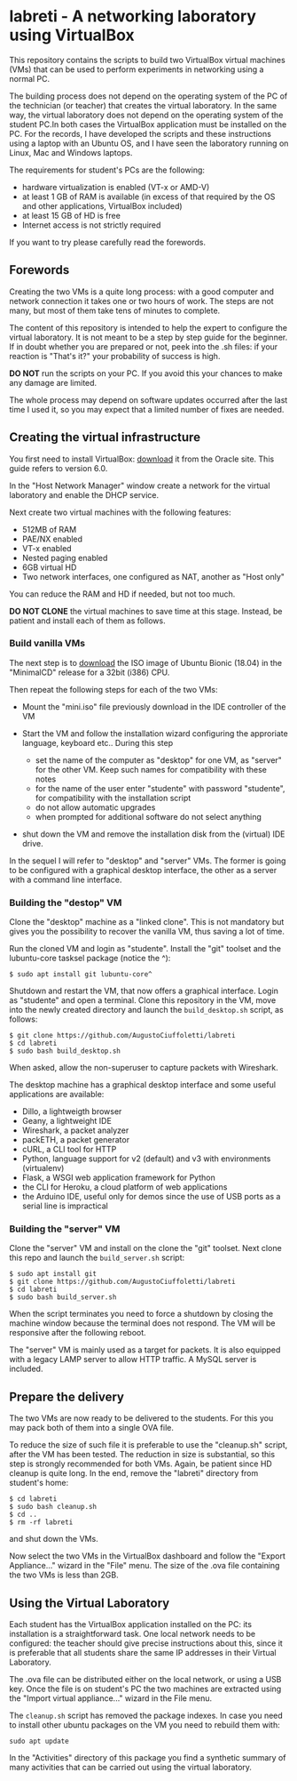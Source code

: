 # labreti - A networking laboratory using VirtualBox
This repository contains the scripts to build two VirtualBox virtual machines (VMs) that can be used to perform experiments in networking using a normal PC.

The building process does not depend on the operating system of the PC of the technician (or teacher) that creates the virtual laboratory. In the same way, the virtual laboratory does not depend on the operating system of the student PC.In both cases the VirtualBox application must be installed on the PC. For the records, I have developed the scripts and these instructions using a laptop with an Ubuntu OS, and I have seen the laboratory running on Linux, Mac and Windows laptops. 

The requirements for student's PCs are the following:

* hardware virtualization is enabled (VT-x or AMD-V)
* at least 1 GB of RAM is available (in excess of that required by the OS and other applications, VirtualBox included)
* at least 15 GB of HD is free
* Internet access is not strictly required

If you want to try please carefully read the forewords.

## Forewords

Creating the two VMs is a quite long process: with a good computer and network connection it takes one or two hours of work. The steps are not many, but most of them take tens of minutes to complete.

The content of this repository is intended to help the expert to configure the virtual laboratory. It is not meant to be a step by step guide for the beginner. If in doubt whether you are prepared or not, peek into the .sh files: if your reaction is "That's it?" your probability of success is high.

**DO NOT** run the scripts on your PC. If you avoid this your chances to make any damage are limited.

The whole process may depend on software updates occurred after the last time I used it, so you may expect that a limited number of fixes are needed.

## Creating the virtual infrastructure

You first need to install VirtualBox: [download](https://www.virtualbox.org/wiki/Downloads) it from the Oracle site. This guide refers to version 6.0.

In the "Host Network Manager" window create a network for the virtual laboratory and enable the DHCP service.

Next create two virtual machines with the following features:

* 512MB of RAM
* PAE/NX enabled
* VT-x enabled
* Nested paging enabled
* 6GB virtual HD
* Two network interfaces, one configured as NAT, another as "Host only"

You can reduce the RAM and HD if needed, but not too much.

**DO NOT CLONE** the virtual machines to save time at this stage. Instead, be patient and install each of them as follows.

### Build vanilla VMs

The next step is to [download](http://archive.ubuntu.com/ubuntu/dists/bionic/main/installer-i386/current/images/netboot/mini.iso) the ISO image of Ubuntu Bionic (18.04) in the "MinimalCD" release for a 32bit (i386) CPU.

Then repeat the following steps for each of the two VMs:

* Mount the "mini.iso" file previously download in the IDE controller of the VM

* Start the VM and follow the installation wizard configuring the approriate language, keyboard etc.. During this step

    * set the name of the computer as "desktop" for one VM, as "server" for the other VM. Keep such names for compatibility with these notes
    * for the name of the user enter "studente" with password "studente", for compatibility with the installation script
    * do not allow automatic upgrades
    * when prompted for additional software do not select anything

* shut down the VM and remove the installation disk from the (virtual) IDE drive.

In the sequel I will refer to "desktop" and "server" VMs. The former is going to be configured with a graphical desktop interface, the other as a server with a command line interface.

### Building the "destop" VM

Clone the "desktop" machine as a "linked clone". This is not mandatory but gives you the possibility to recover the vanilla VM, thus saving a lot of time.

Run the cloned VM and login as "studente".
Install the "git" toolset and the lubuntu-core tasksel package (notice the ^):
```
$ sudo apt install git lubuntu-core^ 
```
Shutdown and restart the VM, that now offers a graphical interface. Login as "studente" and open a terminal. Clone this repository in the VM, move into the newly created directory and launch the `build_desktop.sh` script, as follows:
```
$ git clone https://github.com/AugustoCiuffoletti/labreti
$ cd labreti
$ sudo bash build_desktop.sh
```
When asked, allow the non-superuser to capture packets with Wireshark.

The desktop machine has a graphical desktop interface and some useful applications are available:

* Dillo, a lightweigth browser
* Geany, a lightweight IDE
* Wireshark, a packet analyzer
* packETH, a packet generator
* cURL, a CLI tool for HTTP
* Python, language support for v2 (default) and v3 with environments (virtualenv)
* Flask, a WSGI web application framework for Python
* the CLI for Heroku, a cloud platform of web applications
* the Arduino IDE, useful only for demos since the use of USB ports as a serial line is impractical

### Building the "server" VM

Clone the "server" VM and install on the clone the "git" toolset. Next clone this repo and launch the `build_server.sh` script:
```
$ sudo apt install git 
$ git clone https://github.com/AugustoCiuffoletti/labreti
$ cd labreti
$ sudo bash build_server.sh
```
When the script terminates you need to force a shutdown by closing the machine window because the terminal does not respond. The VM will be responsive after the following reboot.

The "server" VM is mainly used as a target for packets. It is also equipped with a legacy LAMP server to allow HTTP traffic. A MySQL server is included.

## Prepare the delivery

The two VMs are now ready to be delivered to the students. For this you may pack both of them into a single OVA file.

To reduce the size of such file it is preferable to use the "cleanup.sh" script, after the VM has been tested. The reduction in size is substantial, so this step is strongly recommended for both VMs. Again, be patient since HD cleanup is quite long. In the end, remove the "labreti" directory from student's home:
```
$ cd labreti
$ sudo bash cleanup.sh
$ cd ..
$ rm -rf labreti
```
and shut down the VMs.

Now select the two VMs in the VirtualBox dashboard and follow the "Export Appliance..." wizard in the "File" menu. The size of the .ova file containing the two VMs is less than 2GB.

## Using the Virtual Laboratory

Each student has the VirtualBox application installed on the PC: its installation is a straightforward task. One local network needs to be configured: the teacher should give precise instructions about this, since it is preferable that all students share 
the same IP addresses in their Virtual Laboratory.

The .ova file can be distributed either on the local network, or using a USB key. Once the file is on student's PC the two machines are extracted using the "Import virtual appliance..." wizard in the File menu.

The `cleanup.sh` script has removed the package indexes. In case you need to install other ubuntu packages on the VM you need to rebuild them with:
```
sudo apt update
```
In the "Activities" directory of this package you find a synthetic summary of many activities that can be carried out using the virtual laboratory.